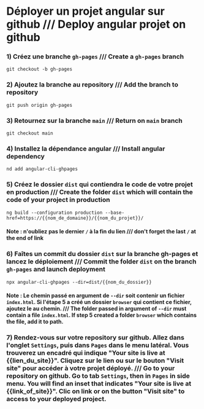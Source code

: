 # Déployer un projet angular sur github /// Deploy angular projet on github

### 1) Créez une branche ```gh-pages``` /// Create a ```gh-pages``` branch

```
git checkout -b gh-pages
```

### 2) Ajoutez la branche au repository /// Add the branch to repository

```
git push origin gh-pages
```

### 3) Retournez sur la branche ```main``` /// Return on ```main``` branch

```
git checkout main
```

### 4) Installez la dépendance angular /// Install angular dependency 

```
nd add angular-cli-ghpages
```

### 5) Créez le dossier ```dist``` qui contiendra le code de votre projet en production /// Create the folder ```dist``` which will contain the code of your project in production 

```
ng build --configuration production --base-href=https://{{nom_de_domaine}}/{{nom_du_projet}}/
```
#### Note : n'oubliez pas le dernier ```/``` à la fin du lien /// don't forget the last ```/``` at the end of link

### 6) Faîtes un commit du dossier ```dist``` sur la branche gh-pages et lancez le déploiement /// Commit the folder ```dist``` on the branch ```gh-pages``` and launch deployment

```
npx angular-cli-ghpages --dir=dist/{{nom_du_dossier}}
```
#### Note : Le chemin passé en argument de ```--dir``` soit contenir un fichier ```index.html```. Si l'étape 5 a créé un dossier ```browser``` qui contient ce fichier, ajoutez le au chemin. /// The folder passed in argument of ```--dir``` must contain a file ```index.html```. If step 5 created a folder ```browser``` which contains the file, add it to path.

### 7) Rendez-vous sur votre repository sur github. Allez dans l'onglet ```Settings```, puis dans ```Pages``` dans le menu latéral. Vous trouverez un encadré qui indique "Your site is live at {{lien_du_site}}". Cliquez sur le lien ou sur le bouton "Visit site" pour accéder à votre projet déployé. /// Go to your repository on github. Go to tab ```Settings```, then in ```Pages``` in side menu. You will find an inset that indicates "Your site is live at {{link_of_site}}". Clic on link or on the button "Visit site" to access to your deployed project.
